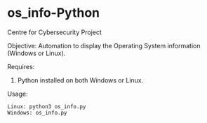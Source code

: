 # os_info-Python
Centre for Cybersecurity Project

Objective: Automation to display the Operating System information (Windows or Linux).

Requires:
  1) Python installed on both Windows or Linux.
  
Usage:

	Linux: python3 os_info.py
	Windows: os_info.py
